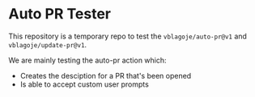 # Auto PR Tester

This repository is a temporary repo to test the `vblagoje/auto-pr@v1` and `vblagoje/update-pr@v1`.

We are mainly testing the auto-pr action which:
- Creates the desciption for a PR that's been opened
- Is able to accept custom user prompts 